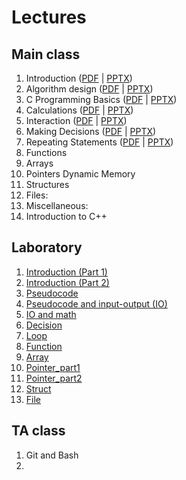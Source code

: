 
# Lectures

## Main class

1. Introduction ([PDF](slides/Lecture_01_Introduction.pdf) | [PPTX](slides/Lecture_01_Introduction.pptx))
2. Algorithm design ([PDF](slides/Lecture_02_Algorithm_design.pdf) | [PPTX](slides/Lecture_02_Algorithm_Design.pptx))
3. C Programming Basics ([PDF](slides/Lecture_03_C_Programming_Basics.pdf) | [PPTX](slides/Lecture_03_C_Programming_Basics.pptx))
4. Calculations ([PDF](slides/Lecture_04_Calculations.pdf) | [PPTX](slides/Lecture_04_Calculations.pptx))
5. Interaction ([PDF](slides/Lecture_05_Interaction.pdf) | [PPTX](slides/Lecture_05_Interaction.pptx))
6. Making Decisions ([PDF](slides/Lecture_06_Making_Decisions.pdf) | [PPTX](slides/Lecture_06_Making_Decisions.pptx))
7. Repeating Statements ([PDF](slides/Lecture_07_Repeating_Statements.pdf) | [PPTX](slides/Lecture_07_Repeating_Statements.pptx))
8. Functions
9. Arrays
10. Pointers  Dynamic Memory
11. Structures
12. Files:
13. Miscellaneous:
14. Introduction to C++



## Laboratory
1. [Introduction (Part 1)](lab/01-Introduction/C-Lab_introduction_Part1.pdf)
2. [Introduction (Part 2)](lab/02-Introduction/C-Lab-introduction-Part2.pdf)
3. [Pseudocode](lab/03-pseudocode/C-Lab_pseudocode.pdf)
4. [Pseudocode and input-output (IO)](lab/04-pseudocode_input_output/C-Lab_pseudocode_IO.pdf)
5. [IO and math](lab/05-math/C-Lab_math.pdf) 
6. [Decision](lab/06-decision/C-Lab_if.pdf)
7. [Loop](lab/07-loop/C-Lab-Loop.pdf)
8. [Function](lab/08-function/C-Lab_function_recursion.pdf)
9. [Array](lab/09-Array/C-Lab-Array&String.pdf)
10. [Pointer_part1](lab/10-Pointer_part1/C-Lab-Pointer-Part1.pdf)
11. [Pointer_part2](lab/11-Pointer_part2/C-Lab-Pointer-Part2.pdf) 
12. [Struct](lab/12-Struct/C-Lab-Struct.pdf)
13. [File](lab/13-File/C-Lab_File.pdf)


## TA class
1. Git and Bash
2. 

